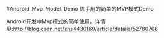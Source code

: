 ﻿#Android_Mvp_Model_Demo
练手用的简单的MVP模式Demo

Android开发中Mvp模式的简单使用，详情见:http://blog.csdn.net/zhs4430169/article/details/52780708
